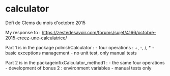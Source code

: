 # calculator
Défi de Clems du mois d'octobre 2015

My response to : https://zestedesavoir.com/forums/sujet/4166/octobre-2015-creez-une-calculatrice/

Part 1 is in the package polnishCalculator :
	- four operations : +, -, /, *
	- basic exceptions management
	- no unit test, only manual tests

Part 2 is in the packageinfixCalculator_method1 :
	- the same four operations
	- development of bonus 2 : environment variables
	- manual tests only
